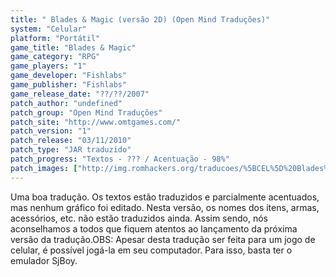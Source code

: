 ```yaml
---
title: " Blades & Magic (versão 2D) (Open Mind Traduções)"
system: "Celular"
platform: "Portátil"
game_title: "Blades & Magic"
game_category: "RPG"
game_players: "1"
game_developer: "Fishlabs"
game_publisher: "Fishlabs"
game_release_date: "??/??/2007"
patch_author: "undefined"
patch_group: "Open Mind Traduções"
patch_site: "http://www.omtgames.com/"
patch_version: "1"
patch_release: "03/11/2010"
patch_type: "JAR traduzido"
patch_progress: "Textos - ??? / Acentuação - 98%"
patch_images: ["http://img.romhackers.org/traducoes/%5BCEL%5D%20Blades%20&%20Magic%20-%20Open%20Mind%20Tradu%C3%A7%C3%B5es%20-%201.jpg","http://img.romhackers.org/traducoes/%5BCEL%5D%20Blades%20&%20Magic%20-%20Open%20Mind%20Tradu%C3%A7%C3%B5es%20-%202.jpg","http://img.romhackers.org/traducoes/%5BCEL%5D%20Blades%20&%20Magic%20-%20Open%20Mind%20Tradu%C3%A7%C3%B5es%20-%203.jpg"]
---
```

Uma boa tradução. Os textos estão traduzidos e parcialmente acentuados, mas nenhum gráfico foi editado. Nesta versão, os nomes dos itens, armas, acessórios, etc. não estão traduzidos ainda. Assim sendo, nós aconselhamos a todos que fiquem atentos ao lançamento da próxima versão da tradução.OBS: Apesar desta tradução ser feita para um jogo de celular, é possível jogá-la em seu computador. Para isso, basta ter o emulador SjBoy.